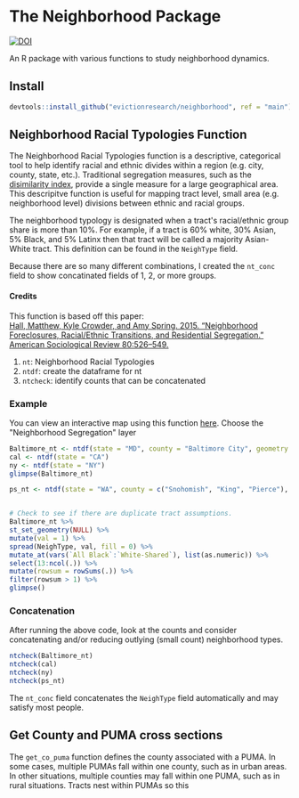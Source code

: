 <!-- Read this: 
https://www.r-bloggers.com/2022/09/the-package-learning-how-to-build-an-r-package/

library(pkgdown)
usethis::use_pkgdown()
pkgdown::build_site()
usethis::use_pkgdown_github_pages() -->
# The Neighborhood Package

[![DOI](https://zenodo.org/badge/300691126.svg)](https://zenodo.org/doi/10.5281/zenodo.10642018)


An R package with various functions to study neighborhood dynamics. 

## Install

``` r
devtools::install_github("evictionresearch/neighborhood", ref = "main")
```

## Neighborhood Racial Typologies Function

The Neighborhood Racial Typologies function is a descriptive, categorical tool to help identify racial and ethnic divides within a region (e.g. city, county, state, etc.). Traditional segregation measures, such as the [disimilarity index](https://en.wikipedia.org/wiki/Index_of_dissimilarity), provide a single measure for a large geographical area. This descripitve function is useful for mapping tract level, small area (e.g. neighborhood level) divisions between ethnic and racial groups.  

The neighborhood typology is designated when a tract's racial/ethnic group share is more than 10%. For example, if a tract is 60% white, 30% Asian, 5% Black, and 5% Latinx then that tract will be called a majority Asian-White tract. This definition can be found in the `NeighType` field.  

Because there are so many different combinations, I created the `nt_conc` field to show concatinated fields of 1, 2, or more groups. 

#### Credits
This function is based off this paper:  
[Hall, Matthew, Kyle Crowder, and Amy Spring. 2015. “Neighborhood Foreclosures, Racial/Ethnic Transitions, and Residential Segregation.” American Sociological Review 80:526–549.](https://www.ncbi.nlm.nih.gov/pmc/articles/PMC4479290/)

1. `nt`: Neighborhood Racial Typologies
2. `ntdf`: create the dataframe for nt
3. `ntcheck`: identify counts that can be concatenated

### Example
You can view an interactive map using this function [here](https://evictionresearch.net/maryland/maps/baltimore.html). Choose the "Neighborhood Segregation" layer

``` r
Baltimore_nt <- ntdf(state = "MD", county = "Baltimore City", geometry = TRUE)
cal <- ntdf(state = "CA")
ny <- ntdf(state = "NY")
glimpse(Baltimore_nt)

ps_nt <- ntdf(state = "WA", county = c("Snohomish", "King", "Pierce"), geometry = TRUE)


# Check to see if there are duplicate tract assumptions. 
Baltimore_nt %>% 
st_set_geometry(NULL) %>% 
mutate(val = 1) %>%
spread(NeighType, val, fill = 0) %>% 
mutate_at(vars(`All Black`:`White-Shared`), list(as.numeric)) %>% 
select(13:ncol(.)) %>% 
mutate(rowsum = rowSums(.)) %>% 
filter(rowsum > 1) %>% 
glimpse()
```

### Concatenation
After running the above code, look at the counts and consider concatenating and/or reducing outlying (small count) neighborhood types. 

``` r
ntcheck(Baltimore_nt)
ntcheck(cal)
ntcheck(ny)
ntcheck(ps_nt)
```

The `nt_conc` field concatenates the `NeighType` field automatically and may satisfy most people. 

## Get County and PUMA cross sections
The `get_co_puma` function defines the county associated with a PUMA. In some cases, multiple PUMAs fall within one county, such as in urban areas. In other situations, multiple counties may fall within one PUMA, such as in rural situations. Tracts nest within PUMAs so this
